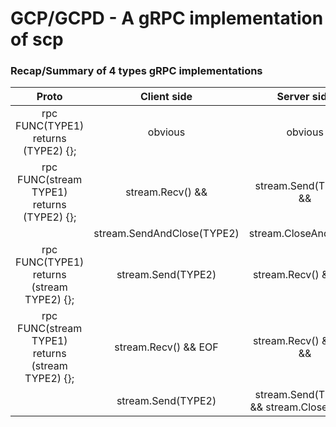# GCP/GCPD - A gRPC implementation of scp


### Recap/Summary of 4 types gRPC implementations

| Proto                                            | Client side                         | Server side                                  |
|:------------------------------------------------:|:-----------------------------------:|:--------------------------------------------:|
| rpc FUNC(TYPE1) returns (TYPE2) {};              | obvious                             | obvious                                      | 
| rpc FUNC(stream TYPE1) returns (TYPE2) {};       | stream.Recv() &&                    | stream.Send(TYPE1) &&                        |
|                                                  |        stream.SendAndClose(TYPE2)   |      stream.CloseAndRecv()                   |
| rpc FUNC(TYPE1) returns (stream TYPE2) {};       | stream.Send(TYPE2)                  | stream.Recv() && EOF                         |
| rpc FUNC(stream TYPE1) returns (stream TYPE2) {};| stream.Recv() && EOF                | stream.Recv() && EOF &&                      |
|                                                  |        stream.Send(TYPE2)           |      stream.Send(TYPE1) && stream.CloseSend()| 

